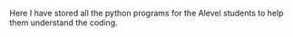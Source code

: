 Here I have stored all the python programs for the Alevel students to help them understand the coding. 
